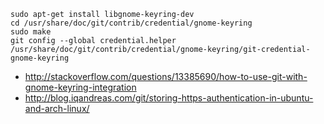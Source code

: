 
```
sudo apt-get install libgnome-keyring-dev
cd /usr/share/doc/git/contrib/credential/gnome-keyring
sudo make
git config --global credential.helper /usr/share/doc/git/contrib/credential/gnome-keyring/git-credential-gnome-keyring
```


* http://stackoverflow.com/questions/13385690/how-to-use-git-with-gnome-keyring-integration
* http://blog.iqandreas.com/git/storing-https-authentication-in-ubuntu-and-arch-linux/
